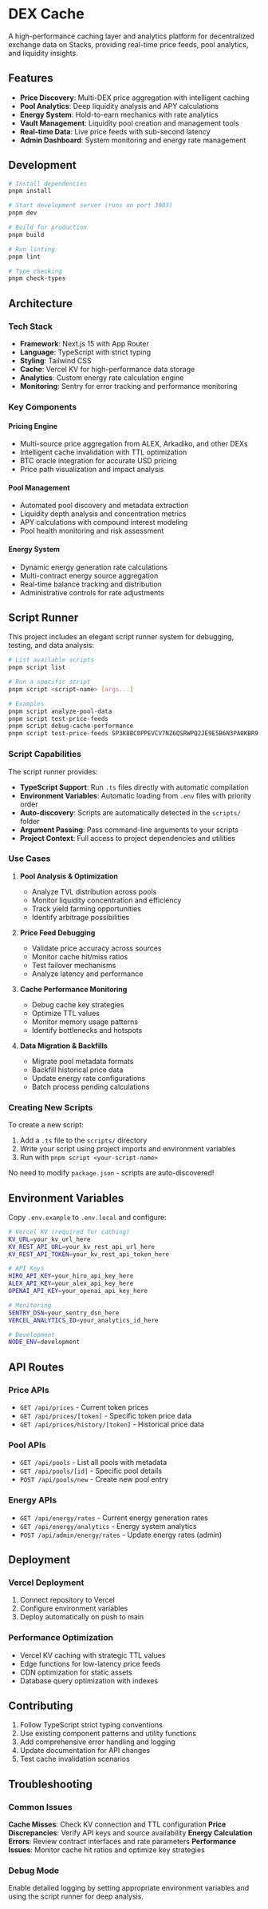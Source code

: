 # DEX Cache

A high-performance caching layer and analytics platform for decentralized exchange data on Stacks, providing real-time price feeds, pool analytics, and liquidity insights.

## Features

- **Price Discovery**: Multi-DEX price aggregation with intelligent caching
- **Pool Analytics**: Deep liquidity analysis and APY calculations
- **Energy System**: Hold-to-earn mechanics with rate analytics
- **Vault Management**: Liquidity pool creation and management tools
- **Real-time Data**: Live price feeds with sub-second latency
- **Admin Dashboard**: System monitoring and energy rate management

## Development

```bash
# Install dependencies
pnpm install

# Start development server (runs on port 3003)
pnpm dev

# Build for production
pnpm build

# Run linting
pnpm lint

# Type checking
pnpm check-types
```

## Architecture

### Tech Stack

- **Framework**: Next.js 15 with App Router
- **Language**: TypeScript with strict typing
- **Styling**: Tailwind CSS
- **Cache**: Vercel KV for high-performance data storage
- **Analytics**: Custom energy rate calculation engine
- **Monitoring**: Sentry for error tracking and performance monitoring

### Key Components

#### Pricing Engine
- Multi-source price aggregation from ALEX, Arkadiko, and other DEXs
- Intelligent cache invalidation with TTL optimization
- BTC oracle integration for accurate USD pricing
- Price path visualization and impact analysis

#### Pool Management
- Automated pool discovery and metadata extraction
- Liquidity depth analysis and concentration metrics
- APY calculations with compound interest modeling
- Pool health monitoring and risk assessment

#### Energy System
- Dynamic energy generation rate calculations
- Multi-contract energy source aggregation
- Real-time balance tracking and distribution
- Administrative controls for rate adjustments

## Script Runner

This project includes an elegant script runner system for debugging, testing, and data analysis:

```bash
# List available scripts
pnpm script list

# Run a specific script
pnpm script <script-name> [args...]

# Examples
pnpm script analyze-pool-data
pnpm script test-price-feeds
pnpm script debug-cache-performance
pnpm script test-price-feeds SP3K8BC0PPEVCV7NZ6QSRWPQ2JE9E5B6N3PA0KBR9.brc20-ormm SP2ZNGJ85ENDY6QRHQ5P2D4FXKGZWCKTB2T0Z55KS.charisma-token 1000000
```

### Script Capabilities

The script runner provides:

- **TypeScript Support**: Run `.ts` files directly with automatic compilation
- **Environment Variables**: Automatic loading from `.env` files with priority order
- **Auto-discovery**: Scripts are automatically detected in the `scripts/` folder
- **Argument Passing**: Pass command-line arguments to your scripts
- **Project Context**: Full access to project dependencies and utilities

### Use Cases

1. **Pool Analysis & Optimization**
   - Analyze TVL distribution across pools
   - Monitor liquidity concentration and efficiency
   - Track yield farming opportunities
   - Identify arbitrage possibilities

2. **Price Feed Debugging**
   - Validate price accuracy across sources
   - Monitor cache hit/miss ratios
   - Test failover mechanisms
   - Analyze latency and performance

3. **Cache Performance Monitoring**
   - Debug cache key strategies
   - Optimize TTL values
   - Monitor memory usage patterns
   - Identify bottlenecks and hotspots

4. **Data Migration & Backfills**
   - Migrate pool metadata formats
   - Backfill historical price data
   - Update energy rate configurations
   - Batch process pending calculations

### Creating New Scripts

To create a new script:

1. Add a `.ts` file to the `scripts/` directory
2. Write your script using project imports and environment variables
3. Run with `pnpm script <your-script-name>`

No need to modify `package.json` - scripts are auto-discovered!

## Environment Variables

Copy `.env.example` to `.env.local` and configure:

```bash
# Vercel KV (required for caching)
KV_URL=your_kv_url_here
KV_REST_API_URL=your_kv_rest_api_url_here
KV_REST_API_TOKEN=your_kv_rest_api_token_here

# API Keys
HIRO_API_KEY=your_hiro_api_key_here
ALEX_API_KEY=your_alex_api_key_here
OPENAI_API_KEY=your_openai_api_key_here

# Monitoring
SENTRY_DSN=your_sentry_dsn_here
VERCEL_ANALYTICS_ID=your_analytics_id_here

# Development
NODE_ENV=development
```

## API Routes

### Price APIs
- `GET /api/prices` - Current token prices
- `GET /api/prices/[token]` - Specific token price data
- `GET /api/prices/history/[token]` - Historical price data

### Pool APIs
- `GET /api/pools` - List all pools with metadata
- `GET /api/pools/[id]` - Specific pool details
- `POST /api/pools/new` - Create new pool entry

### Energy APIs
- `GET /api/energy/rates` - Current energy generation rates
- `GET /api/energy/analytics` - Energy system analytics
- `POST /api/admin/energy/rates` - Update energy rates (admin)

## Deployment

### Vercel Deployment
1. Connect repository to Vercel
2. Configure environment variables
3. Deploy automatically on push to main

### Performance Optimization
- Vercel KV caching with strategic TTL values
- Edge functions for low-latency price feeds
- CDN optimization for static assets
- Database query optimization with indexes

## Contributing

1. Follow TypeScript strict typing conventions
2. Use existing component patterns and utility functions
3. Add comprehensive error handling and logging
4. Update documentation for API changes
5. Test cache invalidation scenarios

## Troubleshooting

### Common Issues

**Cache Misses**: Check KV connection and TTL configuration
**Price Discrepancies**: Verify API keys and source availability
**Energy Calculation Errors**: Review contract interfaces and rate parameters
**Performance Issues**: Monitor cache hit ratios and optimize key strategies

### Debug Mode
Enable detailed logging by setting appropriate environment variables and using the script runner for deep analysis.